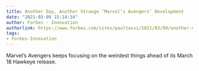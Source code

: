 ```yaml
---
title: Another Day, Another Strange ‘Marvel’s Avengers’ Development
date: "2021-03-09 15:14:34"
author: Forbes - Innovation
authorlink: https://www.forbes.com/sites/paultassi/2021/03/09/another-day-another-strange-marvels-avengers-development/
tags:
- Forbes-Innovation
---
```

Marvel’s Avengers keeps focusing on the weirdest things ahead of its March 18 Hawkeye release.